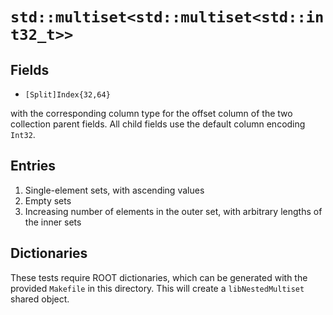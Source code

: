# `std::multiset<std::multiset<std::int32_t>>`

## Fields

 * `[Split]Index{32,64}`

with the corresponding column type for the offset column of the two collection parent fields.
All child fields use the default column encoding `Int32`.

## Entries

1. Single-element sets, with ascending values
2. Empty sets
3. Increasing number of elements in the outer set, with arbitrary lengths of the inner sets

## Dictionaries

These tests require ROOT dictionaries, which can be generated with the provided `Makefile` in this directory. This will create a `libNestedMultiset` shared object.
